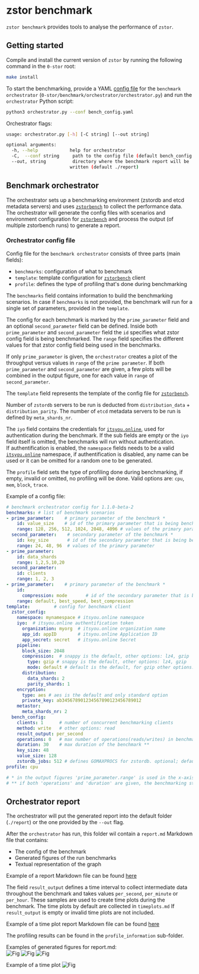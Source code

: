 # zstor benchmark

`zstor benchmark` provides tools to analyse the performance of `zstor`.

## Getting started

Compile and install the current version of `zstor` by running the following command in the `0-stor` root:
```bash
make install
```

To start the benchmarking, provide a YAML [config file](#orchestrator-config-file) for the `benchmark orchestrator` (`0-stor/benchmark/orchestrator/orchestrator.py`) and run the `orchestrator` Python script:
``` bash
python3 orchestrator.py --conf bench_config.yaml
```

Orchestrator flags:
``` bash
usage: orchestrator.py [-h] [-C string] [--out string]

optional arguments:
  -h, --help            help for orchestrator
  -C,  --conf string     path to the config file (default bench_config.yaml)
  --out, string          directory where the benchmark report will be
                        written (default ./report)
```

## Benchmark orchestrator
  
The orchestrator sets up a benchmarking environment (zstordb and etcd metadata servers) and uses [`zstorbench`](/cmd/zstorbench/README.md) to collect the performance data. The orchestrator will generate the config files with scenarios and environment configuration for [`zstorbench`](/cmd/zstorbench/README.md) and process the output (of multiple zstorbench runs) to generate a report.

### Orchestrator config file
Config file for the `benchmark orchestrator` consists of three parts (main fields):

  * `benchmarks`: configuration of what to benchmark
  * `template`: template configuration for [`zstorbench`](/cmd/zstorbench/README.md) client
  * `profile`: defines the type of profiling that's done during benchmarking

The `benchmarks` field contains information to build the benchmarking scenarios. In case if `benchmarks` is not provided, the benchmark will run for a single set of parameters, provided in the `template`.

The config for each benchmark is marked by the `prime_parameter` field and an optional `second_parameter` field can be defined. Inside both `prime_parameter` and `second_parameter` field the `id` specifies what zstor config field is being benchmarked. The `range` field specifies the different values for that zstor config field being used in the benchmarks.

If only `prime_parameter` is given, the `orchestrator` creates a plot of the throughput versus values in `range` of the `prime parameter`.
If both `prime_parameter` and `second_parameter` are given, a few plots will be combined in the output figure, one for each value in `range` of `second_parameter`.

The `template` field represents the template of the config file for [`zstorbench`](/cmd/zstorbench/README.md).

Number of `zstordb` servers to be run is deducted from `distribution_data` + `distribution_parity`. The number of `etcd` metadata servers to be run is defined by `meta_shards_nr`.

The `iyo` field contains the credentials for [`itsyou.online`](https://itsyou.online), used for authentication during the benchmark. If the sub fields are empty or the `iyo` field itself is omitted, the benchmarks will run without authentication.  
If authentification is enabled, the `namespace` fields needs to be a valid [`itsyou.online`](https://itsyou.online) namespace, if authentification is disabled, any name can be used or it can be omitted for a random one to be generated.

The `profile` field sets the type of profiling done during benchmarking, if empty, invalid or omitted, no profiling will be done. Valid options are: `cpu`, `mem`, `block`, `trace`.

Example of a config file:
``` yaml
# benchmark orchestrator config for 1.1.0-beta-2
benchmarks: # list of benchmark scenarios
- prime_parameter:    # primary parameter of the benchmark *
    id: value_size    # id of the primary parameter that is being benchmarked
    range: 128, 256, 512, 1024, 2048, 4096 # values of the primary parameter
  second_parameter:    # secondary parameter of the benchmark *
    id: key_size       # id of the secondary parameter that is being benchmarked
    range: 24, 48, 96  # values of the primary parameter
- prime_parameter:
    id: data_shards   
    range: 1,2,5,10,20
  second_parameter:
    id: clients
    range: 1, 2, 3
- prime_parameter:    # primary parameter of the benchmark *
    id:
      compression: mode       # id of the secondary parameter that is being benchmarked
    range: default, best_speed, best_compression    
template:         # config for benchmark client
  zstor_config:   
    namespace: mynamespace # itsyou.online namespace
    iyo:  # itsyou.online authentification token
      organization: myorg  # itsyou.online organization name
      app_id: appID        # itsyou.online Application ID
      app_secret: secret   # itsyou.online Secret
    pipeline:
      block_size: 2048 
      compression:  # snappy is the default, other options: lz4, gzip
        type: gzip # snappy is the default, other options: lz4, gzip
        mode: default # default is the default, for gzip other options: best_speed, best_compression
      distribution:
        data_shards: 2
        parity_shards: 1
    encryption:
      type: aes # aes is the default and only standard option
      private_key: ab345678901234567890123456789012            
    metastor:
      meta_shards_nr: 2
  bench_config:
    clients: 1      # number of concurrent benchmarking clients
    method: write   # other options: read
    result_output: per_second
    operations: 0   # max number of operations(reads/writes) in benchmark **
    duration: 30    # max duration of the benchmark **
    key_size: 48
    value_size: 128
    zstordb_jobs: 512 # defines GOMAXPROCS for zstordb. optional; default 0
profile: cpu

# * in the output figures 'prime_parameter.range' is used in the x-axis, while 'second_parameter.range' enables multiplot.
# ** if both 'operations' and 'duration' are given, the benchmarking stops on the first condition met.
```

## Orchestrator report

The orchestrator will put the generated report into the default folder (`./report`) or the one provided by the `--out` flag.

After the `orchestrator` has run, this folder wil contain a `report.md` Markdown file that contains:
* The config of the benchmark
* Generated figures of the run benchmarks 
* Textual representation of the graph

Example of a report Markdown file can be found [here](assets/example_report/report.md)

The field `result_output` defines a time interval to collect intermediate data throughout the benchmark and takes values `per_second`, `per_minute` or `per_hour`. These samples are used to create time plots during the benchmark. The time plots by default are collected in `timeplots.md` If `result_output` is empty or invalid time plots are not included.

Example of a time plot report Markdown file can be found [here](assets/example_report/timeplots.md)

The profiling results can be found in the `profile_information` sub-folder.

Examples of generated figures for report.md:  
![Fig](assets/fig1.png) 
![Fig](assets/fig2.png) 
![Fig](assets/fig3.png) 

Example of a time plot 
![Fig](assets/fig4.png) 
